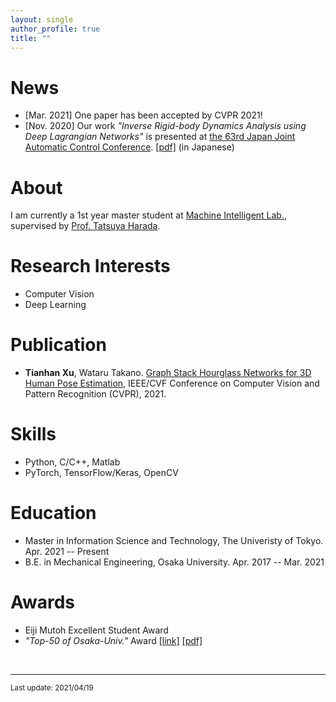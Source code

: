 ```yaml
---
layout: single
author_profile: true
title: ""
---
```


# News
  - [Mar. 2021] One paper has been accepted by CVPR 2021!
  - [Nov. 2020] Our work *"Inverse Rigid-body Dynamics Analysis using Deep Lagrangian Networks"* is presented at [the 63rd Japan Joint Automatic Control Conference](https://www.sice.jp/rengo63/). [[pdf]](/pdf/2G1-2.pdf) (in Japanese)


# About
  I am currently a 1st year master student at [Machine Intelligent Lab.](https://www.mi.t.u-tokyo.ac.jp/en/), supervised by [Prof. Tatsuya Harada](https://www.mi.t.u-tokyo.ac.jp/harada/).

# Research Interests
  - Computer Vision
  - Deep Learning

# Publication
  - **Tianhan Xu**, Wataru Takano. [Graph Stack Hourglass Networks for 3D Human Pose Estimation](https://arxiv.org/abs/2103.16385), IEEE/CVF Conference on Computer Vision and Pattern Recognition (CVPR), 2021.

# Skills
  - Python, C/C++, Matlab
  - PyTorch, TensorFlow/Keras, OpenCV

# Education
  - Master in Information Science and Technology, The Univeristy of Tokyo. Apr. 2021 -- Present
  - B.E. in Mechanical Engineering, Osaka University. Apr. 2017 -- Mar. 2021

# Awards
  - Eiji Mutoh Excellent Student Award
  - *"Top-50 of Osaka-Univ."* Award [[link]](https://www.celas.osaka-u.ac.jp/top-50-of-osaka-univ/) [[pdf]](https://www.celas.osaka-u.ac.jp/wp-content/uploads/2019/01/h30_prize_recipients.pdf)

<br>

---
<sup>Last update: 2021/04/19